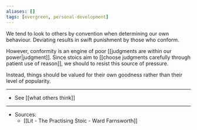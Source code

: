 ```yaml
---
aliases: []
tags: [evergreen, personal-development]
---
```


We tend to look to others by convention when determining our own behaviour. Deviating results in swift punishment by those who conform.


However, conformity is an engine of poor [[judgments are within our power|judgment]]. Since stoics aim to [[choose judgments carefully through patient use of reason]], we should to resist this source of pressure.

Instead, things should be valued for their own goodness rather than their level of popularity. 



---
- See [[what others think]]
---
- Sources:
	-  [[Lit  - The Practising Stoic - Ward Farnsworth]]